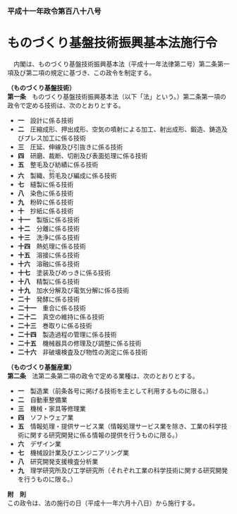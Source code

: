 ### 平成十一年政令第百八十八号  
# ものづくり基盤技術振興基本法施行令  
　内閣は、ものづくり基盤技術振興基本法（平成十一年法律第二号）第二条第一項及び第二項の規定に基づき、この政令を制定する。  
  
**（ものづくり基盤技術）**  
**第一条**　ものづくり基盤技術振興基本法（以下「法」という。）第二条第一項の政令で定める技術は、次のとおりとする。  
* **一**　設計に係る技術  
* **二**　圧縮成形、押出成形、空気の噴射による加工、射出成形、鍛造、鋳造及びプレス加工に係る技術  
* **三**　圧延、伸線及び引抜きに係る技術  
* **四**　研磨、裁断、切削及び表面処理に係る技術  
* **五**　整毛及び紡績に係る技術  
* **六**　製織、<ruby>剪<rt>せん</rt></ruby>毛及び編成に係る技術  
* **七**　縫製に係る技術  
* **八**　染色に係る技術  
* **九**　粉砕に係る技術  
* **十**　抄紙に係る技術  
* **十一**　製版に係る技術  
* **十二**　分離に係る技術  
* **十三**　洗浄に係る技術  
* **十四**　熱処理に係る技術  
* **十五**　溶接に係る技術  
* **十六**　溶融に係る技術  
* **十七**　塗装及びめっきに係る技術  
* **十八**　精製に係る技術  
* **十九**　加水分解及び電気分解に係る技術  
* **二十**　発酵に係る技術  
* **二十一**　重合に係る技術  
* **二十二**　真空の維持に係る技術  
* **二十三**　巻取りに係る技術  
* **二十四**　製造過程の管理に係る技術  
* **二十五**　機械器具の修理及び調整に係る技術  
* **二十六**　非破壊検査及び物性の測定に係る技術  
  
**（ものづくり基盤産業）**  
**第二条**　法第二条第二項の政令で定める業種は、次のとおりとする。  
* **一**　製造業（前条各号に掲げる技術を主として利用するものに限る。）  
* **二**　自動車整備業  
* **三**　機械・家具等修理業  
* **四**　ソフトウェア業  
* **五**　情報処理・提供サービス業（情報処理サービス業を除き、工業の科学技術に関する研究開発に係る情報の提供を行うものに限る。）  
* **六**　デザイン業  
* **七**　機械設計業及びエンジニアリング業  
* **八**　研究開発支援検査分析業  
* **九**　理学研究所及び工学研究所（それぞれ工業の科学技術に関する研究開発を行うものに限る。）  
  
**附　則**  
この政令は、法の施行の日（平成十一年六月十八日）から施行する。  
  
